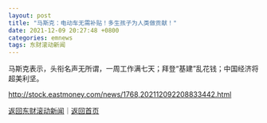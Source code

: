 ```yaml
---
layout: post
title: "马斯克：电动车无需补贴！多生孩子为人类做贡献！"
date: 2021-12-09 20:27:48 +0800
categories: emnews
tags: 东财滚动新闻
---
```


马斯克表示，头衔名声无所谓，一周工作满七天；拜登“基建”乱花钱；中国经济将超美利坚。

<http://stock.eastmoney.com/news/1768,202112092208833442.html>

[返回东财滚动新闻](//finews.withounder.com/emnews/)｜[返回首页](//finews.withounder.com/)